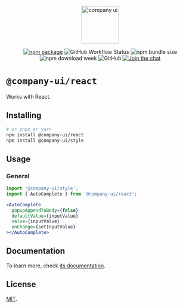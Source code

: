 <p align="center">
  <a href="https://company-ui.github.io/company-ui/" target="_blank" rel="noopener noreferrer">
    <img height="100" src="https://company-ui.github.io/company-ui/full-logo.png" alt="company ui">
  </a>
</p>
<p align="center">
  <a href="https://npmjs.com/package/@company-ui/react"><img src="https://badgen.net/npm/v/@company-ui/react" alt="npm package"></a>
  <img alt="GitHub Workflow Status" src="https://img.shields.io/github/actions/workflow/status/company-ui/company-ui/deploy.yml?branch=main">
  <img alt="npm bundle size" src="https://img.shields.io/bundlephobia/minzip/@company-ui/react">
  <img alt="npm download week" src="https://img.shields.io/npm/dw/@company-ui/react">
  <img alt="GitHub" src="https://img.shields.io/github/license/company-ui/company-ui">
  <a href="https://discord.gg/89xaVqpV"><img src="https://img.shields.io/discord/1143015541175496777" alt="Join the chat"></a>
</p>

# `@company-ui/react`

Works with React.

## Installing

```bash
# or pnpm or yarn
npm install @company-ui/react
npm install @company-ui/style
```

## Usage

### General

```ts
import '@company-ui/style';
import { AutoComplete } from '@company-ui/react';
```

```jsx
<AutoComplete
  popupAppendToBody={false}
  defaultValue={inputValue}
  value={inputValue}
  onChange={setInputValue}
></AutoComplete>
```

## Documentation

To learn more, check [its documentation](https://company-ui.github.io/company-ui/).

## License

[MIT](LICENSE).
